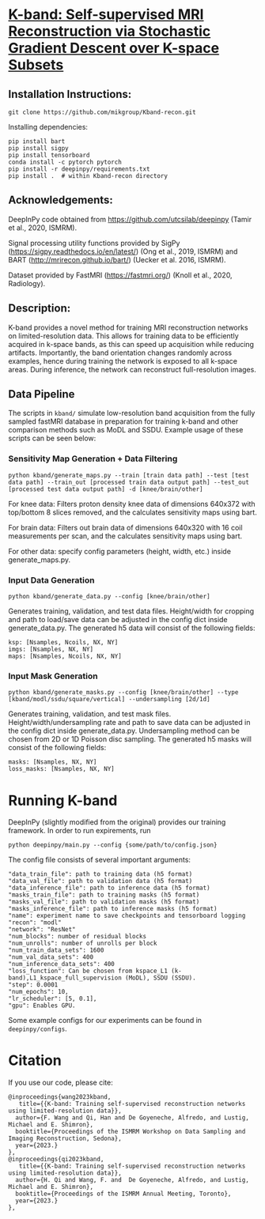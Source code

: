 # [K-band: Self-supervised MRI Reconstruction via Stochastic Gradient Descent over K-space Subsets](https://arxiv.org/abs/2308.02958)

## Installation Instructions:

`git clone https://github.com/mikgroup/Kband-recon.git`

Installing dependencies:
```
pip install bart
pip install sigpy
pip install tensorboard
conda install -c pytorch pytorch 
pip install -r deepinpy/requirements.txt
pip install .  # within Kband-recon directory
```

## Acknowledgements:
DeepInPy code obtained from https://github.com/utcsilab/deepinpy (Tamir et al., 2020, ISMRM). 

Signal processing utility functions provided by SigPy (https://sigpy.readthedocs.io/en/latest/) (Ong et al., 2019, ISMRM) and BART (http://mrirecon.github.io/bart/) (Uecker et al. 2016, ISMRM). 

Dataset provided by FastMRI (https://fastmri.org/) (Knoll et al., 2020, Radiology).

## Description:

K-band provides a novel method for training MRI reconstruction networks on limited-resolution data. This allows for training data to be efficiently acquired in k-space bands, as this can speed up acquisition while reducing artifacts. Importantly, the band orientation changes randomly across examples, hence during training the network is exposed to all k-space areas. During inference, the network can reconstruct full-resolution images.

## Data Pipeline

The scripts in `kband/` simulate low-resolution band acquisition from the fully sampled fastMRI database in preparation for training k-band and other comparison methods such as MoDL and SSDU. Example usage of these scripts can be seen below:

### Sensitivity Map Generation + Data Filtering
```
python kband/generate_maps.py --train [train data path] --test [test data path] --train_out [processed train data output path] --test_out [processed test data output path] -d [knee/brain/other]
```
For knee data: Filters proton density knee data of dimensions 640x372 with top/bottom 8 slices removed, and the calculates sensitivity maps using bart.

For brain data: Filters out brain data of dimensions 640x320 with 16 coil measurements per scan, and the calculates sensitivity maps using bart. 

For other data: specify config parameters (height, width, etc.) inside generate_maps.py.

### Input Data Generation

```
python kband/generate_data.py --config [knee/brain/other]
```
Generates training, validation, and test data files. Height/width for cropping and path to load/save data can be adjusted in the config dict inside generate_data.py. The generated h5 data will consist of the following fields:

```
ksp: [Nsamples, Ncoils, NX, NY]
imgs: [Nsamples, NX, NY]
maps: [Nsamples, Ncoils, NX, NY]
```

### Input Mask Generation

```
python kband/generate_masks.py --config [knee/brain/other] --type [kband/modl/ssdu/square/vertical] --undersampling [2d/1d]
```
Generates training, validation, and test mask files. Height/width/undersampling rate and path to save data can be adjusted in the config dict inside generate_data.py. Undersampling method can be chosen from 2D or 1D Poisson disc sampling. The generated h5 masks will consist of the following fields:

```
masks: [Nsamples, NX, NY]
loss_masks: [Nsamples, NX, NY]
```

# Running K-band

DeepInPy (slightly modified from the original) provides our training framework. In order to run expirements, run 

```
python deepinpy/main.py --config {some/path/to/config.json}
```

The config file consists of several important arguments:

```
"data_train_file": path to training data (h5 format)
"data_val_file": path to validation data (h5 format)
"data_inference_file": path to inference data (h5 format)
"masks_train_file": path to training masks (h5 format)
"masks_val_file": path to validation masks (h5 format)
"masks_inference_file": path to inference masks (h5 format)
"name": experiment name to save checkpoints and tensorboard logging
"recon": "modl"
"network": "ResNet"
"num_blocks": number of residual blocks
"num_unrolls": number of unrolls per block
"num_train_data_sets": 1600
"num_val_data_sets": 400
"num_inference_data_sets": 400
"loss_function": Can be chosen from kspace_L1 (k-band),L1_kspace_full_supervision (MoDL), SSDU (SSDU).
"step": 0.0001
"num_epochs": 10,
"lr_scheduler": [5, 0.1],
"gpu": Enables GPU.
```

Some example configs for our experiments can be found in `deepinpy/configs`.

# Citation

If you use our code, please cite:

```
@inproceedings{wang2023kband,
   title={{K-band: Training self-supervised reconstruction networks using limited-resolution data}},
  author={F. Wang and Qi, Han and De Goyeneche, Alfredo, and Lustig, Michael and E. Shimron},
  booktitle={Proceedings of the ISMRM Workshop on Data Sampling and Imaging Reconstruction, Sedona},
  year={2023.}
},
@inproceedings{qi2023kband,
   title={{K-band: Training self-supervised reconstruction networks using limited-resolution data}},
  author={H. Qi and Wang, F. and  De Goyeneche, Alfredo, and Lustig, Michael and E. Shimron},
  booktitle={Proceedings of the ISMRM Annual Meeting, Toronto},
  year={2023.}
},
```

